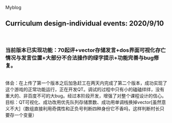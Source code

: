 Myblog
<h2>Curriculum design-individual events: 2020/9/10 </h2>
<br/><h3 color="red">当前版本已实现功能：70起评+vector存储发言+dos界面可视化存亡情况与发言位置+大部分不合法操作的绿字提示+功能完善与bug修复。</h3>
<br/>体会：在上传了第一个版本之后加急赶工在两天内完成了第二个版本，成功实现了这个游戏的正常功能运行，正在开发QT。调试的过程中只有小的磕磕绊绊，没有重大的、非百度不可的大bug。经过本阶段开发，增强了对整个课程设计的信心。
<br/>目标：QT可视化、成功改用优先队列存储票数、成功用单调栈换掉vector[虽然意义不大]（数组直接利用奇偶性和正负号判断四种身份它不香吗，这样判断村长只要存一个变量）